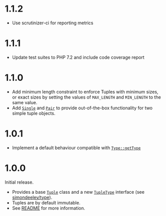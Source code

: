 1.1.2
=====
* Use scrutinizer-ci for reporting metrics

1.1.1
=====
* Update test suites to PHP 7.2 and include code coverage report

1.1.0
=====
* Add minimum length constraint to enforce Tuples with minimum sizes, or exact sizes by setting the values of `MAX_LENGTH` and `MIN_LENGTH` to the same value.
* Add [`Single`](https://github.com/simondeeley/type/blob/master/src/Tuples/Single.php) and [`Pair`](https://github.com/simondeeley/type/blob/master/src/Tuples/Pair.php) to provide out-of-the-box functionality for two simple tuple objects.

1.0.1
=====
* Implement a default behaviour compatible with [`Type::getType`](https://github.com/simondeeley/type/blob/master/src/Type/Type.php)

1.0.0
=====
Initial release.

* Provides a base [`Tuple`](../blob/master/src/Tuple.php) class and a new [`TupleType`](../blob/master/Type/TupleType.php) interface (see [simondeeley/type](https://github.com/simondeeley/type)).
* Tuples are by default immutable.
* See [README](../blob/master/README.md) for more information.
